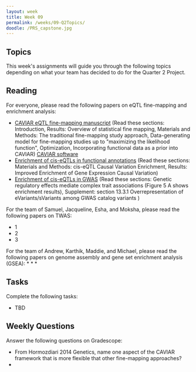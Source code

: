 ```yaml
---
layout: week
title: Week 09
permalink: /weeks/09-Q2Topics/
doodle: /PRS_capstone.jpg
---
```


## Topics

This week's assignments will guide you through the following topics depending on what your team has decided to do for the Quarter 2 Project. 


## Reading

For everyone, please read the following papers on eQTL fine-mapping and enrichment analysis: 
* [CAVIAR eQTL fine-mapping manuscript](https://www.ncbi.nlm.nih.gov/pmc/articles/PMC4196608/)
  (Read these sections: Introduction, Results: Overview of statistical fine mapping, Materials and Methods: The traditional fine-mapping study approach, Data-generating model for fine-mapping studies up to "maximizing the likelihood function", Optimization, Incorporating functional data as a prior into CAVIAR) [CAVIAR software](http://genetics.cs.ucla.edu/caviar/)
* [Enrichment of cis-eQTLs in functional annotations](https://www.ncbi.nlm.nih.gov/pmc/articles/PMC6506796/) (Read these sections: Materials and Methods: cis-eQTL Causal Variation Enrichment, Results: Improved Enrichment of Gene Expression Causal Variation)
* [Enrichment of cis-eQTLs in GWAS](https://www.ncbi.nlm.nih.gov/pmc/articles/PMC7737656/) (Read these sections: Genetic regulatory effects mediate complex trait associations (Figure 5 A shows enrichment results), Supplement: section 13.3.1 Overrepresentation of eVariants/sVariants among GWAS catalog variants )

For the team of Samuel, Jacqueline, Esha, and Moksha, please read the following papers on TWAS: 
* 1
* 2
* 3

For the team of Andrew, Karthik, Maddie, and Michael, please read the following papers on genome assembly and gene set enrichment analysis (GSEA):
*
*
*

## Tasks

Complete the following tasks:

* TBD

## Weekly Questions

Answer the following questions on Gradescope:
* From Hormozdiari 2014 Genetics, name one aspect of the CAVIAR framework that is more flexible that other fine-mapping approaches?
* 
